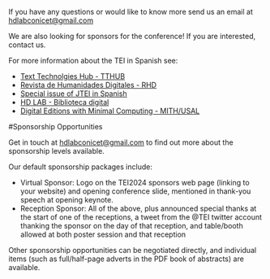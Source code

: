 If you have any questions or would like to know more send us an email at [hdlabconicet@gmail.com](mailto:hdlabconicet@gmail.com)

We are also looking for sponsors for the conference! If you are interested, contact us.

For more information about the TEI in Spanish see:

- [Text Technolgies Hub - TTHUB](https://tthub.io/)
- [Revista de Humanidades Digitales - RHD](https://revistas.uned.es/index.php/RHD/about) 
- [Special issue of JTEI in Spanish](https://journals.openedition.org/jtei/) 
- [HD LAB - Biblioteca digital](https://hdlab.space/biblioteca-digital/)  
- [Digital Editions with Minimal Computing - MITH/USAL](https://raffazizzi.gitlab.io/minimaldigipub/es/) 

#Sponsorship Opportunities

 Get in touch at [hdlabconicet@gmail.com](mailto:hdlabconicet@gmail.com) to find out more about the sponsorship levels available. 

Our default sponsorship packages include: 

- Virtual Sponsor: Logo on the TEI2024 sponsors web page (linking to your website)  and opening conference slide, mentioned in thank-you speech at opening keynote.
- Reception Sponsor: All of the above, plus announced special thanks at the start of one of the receptions, a tweet from the @TEI twitter account thanking the sponsor on the day of that reception, and table/booth allowed at both poster session and that reception

Other sponsorship opportunities can be negotiated directly, and individual items (such as full/half-page adverts in the PDF book of abstracts) are available. 